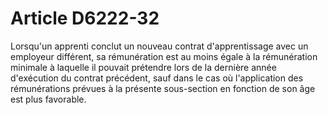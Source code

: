 # Article D6222-32

  
Lorsqu'un apprenti conclut un nouveau contrat d'apprentissage avec un employeur différent, sa rémunération est au moins égale à la rémunération minimale à laquelle il pouvait prétendre lors de la dernière année d'exécution du contrat précédent, sauf dans le cas où l'application des rémunérations prévues à la présente sous-section en fonction de son âge est plus favorable.